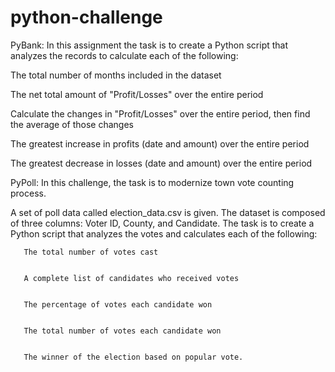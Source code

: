 # python-challenge

PyBank: In this assignment  the task is to create a Python script that analyzes the records to calculate each of the following:


   The total number of months included in the dataset


   The net total amount of "Profit/Losses" over the entire period


   Calculate the changes in "Profit/Losses" over the entire period, then find the average of those changes


   The greatest increase in profits (date and amount) over the entire period


   The greatest decrease in losses (date and amount) over the entire period




PyPoll: In this challenge, the  task is  to  modernize town vote counting process.


A  set of poll data called election_data.csv is given.  The dataset is composed of three columns: Voter ID, County, and Candidate. The task is to create a Python script that analyzes the votes and calculates each of the following:


       The total number of votes cast


       A complete list of candidates who received votes


       The percentage of votes each candidate won


       The total number of votes each candidate won


       The winner of the election based on popular vote.





